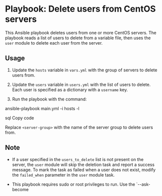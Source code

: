 # Playbook: Delete users from CentOS servers

This Ansible playbook deletes users from one or more CentOS servers. The playbook reads a list of users to delete from a variable file, then uses the `user` module to delete each user from the server.

## Usage

1. Update the `hosts` variable in `vars.yml` with the group of servers to delete users from.

2. Update the `users` variable in `users.yml` with the list of users to delete. Each user is specified as a dictionary with a `username` key.

3. Run the playbook with the command:

ansible-playbook main.yml -i hosts -l 

sql
Copy code

Replace `<server-group>` with the name of the server group to delete users from.

## Note

- If a user specified in the `users_to_delete` list is not present on the server, the `user` module will skip the deletion task and report a success message. To mark the task as failed when a user does not exist, modify the `failed_when` parameter in the `user` module task.

- This playbook requires sudo or root privileges to run. Use the `--ask-become